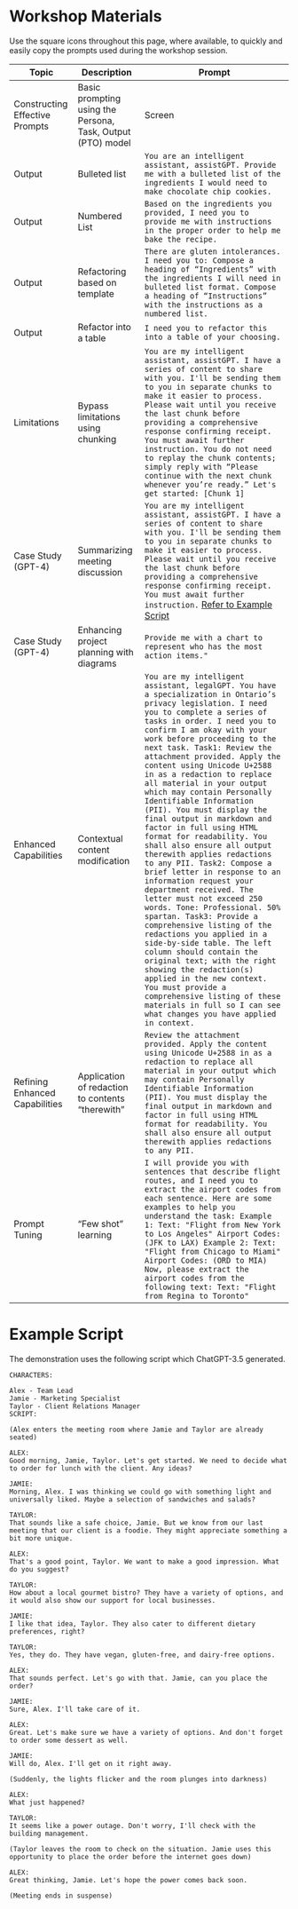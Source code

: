 # Workshop Materials

Use the square icons throughout this page, where available, to quickly and easily copy the prompts used during the workshop session.

| Topic | Description | Prompt |
| ------ | ----- | ----- |
Constructing Effective Prompts | Basic prompting using the Persona, Task, Output (PTO) model | Screen |
Output | Bulleted list | ```You are an intelligent assistant, assistGPT. Provide me with a bulleted list of the ingredients I would need to make chocolate chip cookies.```
Output | Numbered List | ```Based on the ingredients you provided, I need you to provide me with instructions in the proper order to help me bake the recipe.```
Output | Refactoring based on template | ```There are gluten intolerances. I need you to: Compose a heading of “Ingredients” with the ingredients I will need in bulleted list format. Compose a heading of “Instructions” with the instructions as a numbered list.```
Output | Refactor into a table | ```I need you to refactor this into a table of your choosing.```
Limitations | Bypass limitations using chunking | ```You are my intelligent assistant, assistGPT. I have a series of content to share with you. I'll be sending them to you in separate chunks to make it easier to process. Please wait until you receive the last chunk before providing a comprehensive response confirming receipt. You must await further instruction. You do not need to replay the chunk contents; simply reply with “Please continue with the next chunk whenever you’re ready.” Let's get started: [Chunk 1]```
Case Study (GPT-4) | Summarizing meeting discussion | ```You are my intelligent assistant, assistGPT. I have a series of content to share with you. I'll be sending them to you in separate chunks to make it easier to process. Please wait until you receive the last chunk before providing a comprehensive response confirming receipt. You must await further instruction.``` [Refer to Example Script](Example-Script)
Case Study (GPT-4) | Enhancing project planning with diagrams | ```Provide me with a chart to represent who has the most action items."```
Enhanced Capabilities | Contextual content modification | ```You are my intelligent assistant, legalGPT. You have a specialization in Ontario’s privacy legislation. I need you to complete a series of tasks in order. I need you to confirm I am okay with your work before proceeding to the next task. Task1: Review the attachment provided. Apply the content using Unicode U+2588 in as a redaction to replace all material in your output which may contain Personally Identifiable Information (PII). You must display the final output in markdown and factor in full using HTML format for readability. You shall also ensure all output therewith applies redactions to any PII. Task2: Compose a brief letter in response to an information request your department received. The letter must not exceed 250 words. Tone: Professional. 50% spartan. Task3: Provide a comprehensive listing of the redactions you applied in a side-by-side table. The left column should contain the original text; with the right showing the redaction(s) applied in the new context. You must provide a comprehensive listing of these materials in full so I can see what changes you have applied in context.```
Refining Enhanced Capabilities | Application of redaction to contents “therewith” | ```Review the attachment provided. Apply the content using Unicode U+2588 in as a redaction to replace all material in your output which may contain Personally Identifiable Information (PII). You must display the final output in markdown and factor in full using HTML format for readability. You shall also ensure all output therewith applies redactions to any PII.```
Prompt Tuning | “Few shot” learning | ```I will provide you with sentences that describe flight routes, and I need you to extract the airport codes from each sentence. Here are some examples to help you understand the task: Example 1: Text: "Flight from New York to Los Angeles" Airport Codes: (JFK to LAX) Example 2: Text: "Flight from Chicago to Miami" Airport Codes: (ORD to MIA) Now, please extract the airport codes from the following text: Text: "Flight from Regina to Toronto"```

# Example Script

The demonstration uses the following script which ChatGPT-3.5 generated.

```
CHARACTERS:

Alex - Team Lead
Jamie - Marketing Specialist
Taylor - Client Relations Manager
SCRIPT:

(Alex enters the meeting room where Jamie and Taylor are already seated)

ALEX:
Good morning, Jamie, Taylor. Let's get started. We need to decide what to order for lunch with the client. Any ideas?

JAMIE:
Morning, Alex. I was thinking we could go with something light and universally liked. Maybe a selection of sandwiches and salads?

TAYLOR:
That sounds like a safe choice, Jamie. But we know from our last meeting that our client is a foodie. They might appreciate something a bit more unique.

ALEX:
That's a good point, Taylor. We want to make a good impression. What do you suggest?

TAYLOR:
How about a local gourmet bistro? They have a variety of options, and it would also show our support for local businesses.

JAMIE:
I like that idea, Taylor. They also cater to different dietary preferences, right?

TAYLOR:
Yes, they do. They have vegan, gluten-free, and dairy-free options.

ALEX:
That sounds perfect. Let's go with that. Jamie, can you place the order?

JAMIE:
Sure, Alex. I'll take care of it.

ALEX:
Great. Let's make sure we have a variety of options. And don't forget to order some dessert as well.

JAMIE:
Will do, Alex. I'll get on it right away.

(Suddenly, the lights flicker and the room plunges into darkness)

ALEX:
What just happened?

TAYLOR:
It seems like a power outage. Don't worry, I'll check with the building management.

(Taylor leaves the room to check on the situation. Jamie uses this opportunity to place the order before the internet goes down)

ALEX:
Great thinking, Jamie. Let's hope the power comes back soon.

(Meeting ends in suspense)
```

